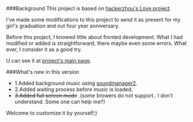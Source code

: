 ###Background
This project is based on [hackerzhou's Love project](http://github.com/hackerzhou/Love).

I've made some modifications to this project to send it as present for my girl's graduation and out four year anniversary.

Before this project, I knowed little about fronted development. What I had modified or added is straightforward, there maybe even some errors. What ever, I consider it as a good try.

U can see it at [project's main page](http://biaobiaoqi.me/Love).

###What's new in this version

* 1.Added background music using [soundmanager2](http://www.schillmania.com/projects/soundmanager2/).
* 2.Added waiting process before music is loaded.
* ~~3.Added full screen mode~~ .(some browers do not support.. I don't understand. Some one can help me?)

Welcome to customize it by yourself;)
